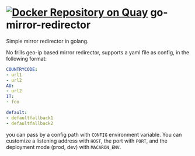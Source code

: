 # [![Docker Repository on Quay](https://quay.io/repository/mocaccino/mirror-redirector/status "Docker Repository on Quay")](https://quay.io/repository/mocaccino/mirror-redirector) go-mirror-redirector

Simple mirror redirector in golang.

No frills geo-ip based mirror redirector, supports a yaml file as config, in the following format:

```yaml
COUNTRYCODE:
- url1
- url2
AU:
- url2
IT:
- foo

default:
- defaultfallback1
- defaultfallback2
```

you can pass by a config path with `CONFIG` environment variable. You can customize a listening address with `HOST`, the port with `PORT`, and the deployment mode (prod, dev) with `MACARON_ENV`.
